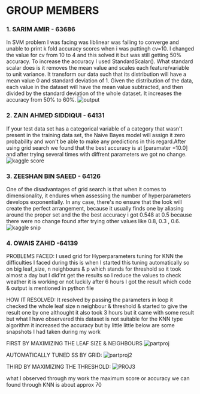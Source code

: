 # GROUP MEMBERS
### 1. SARIM AMIR - 63686 
In SVM problem I was facing was liblinear was failing to converge and unable to print k fold accuracy scores when i was puttingh cv=10. I changed the value for cv from 10 to 4 and this solved it but was still getting 50% accuracy. To increase the accuracy I used StandardScalar(). What standard scalar does is it removes the mean value and scales each feature/variable to unit variance. It transform our data such that its distribution will have a mean value 0 and standard deviation of 1. Given the distribution of the data, each value in the dataset will have the mean value subtracted, and then divided by the standard deviation of the whole dataset. It increases the accuracy from 50% to 60%. ![output](https://user-images.githubusercontent.com/73839879/168486071-c52df4e6-e393-4eb1-9a28-860a2f011d93.PNG)
### 2. ZAIN AHMED SIDDIQUI - 64131
If your test data set has a categorical variable of a category that wasn't present in the training data set, the Naive Bayes model will assign it zero probability and won't be able to make any predictions in this regard.After using grid search we found that the best accuracy is at [paramater =10.0] and after trying several times with diffrent parameters we got no change.
![kaggle score](https://user-images.githubusercontent.com/85029018/169362565-7f3181dc-2fde-486a-84a3-31c3059443bc.JPG)
### 3. ZEESHAN BIN SAEED - 64126
One of the disadvantages of grid search is that when it comes to dimensionality, it endures when assessing the number of hyperparameters develops exponentially. In any case, there's no ensure that the look will create the perfect arrangement, because it usually finds one by aliasing around the proper set and the the best accuracy i got 0.548 at 0.5 because there were no change found after trying other values like 0.8, 0.3 , 0.6.
![kaggle snip](https://user-images.githubusercontent.com/57366208/169365530-4c5891e9-4f41-461e-b8d8-6c2dfe390fe1.JPG)

### 4. OWAIS ZAHID -64139

PROBLEMS FACED: I used grid for Hyperparameters tuning for KNN the difficulties I faced during this is when I started this tuning automatically so on big leaf_size, n neighbours & p which stands for threshold so it took almost a day but I did'nt get the results so I reduce the values to check weather it is working or not luckily after 6 hours I got the result which code & output is mentioned in python file  

HOW IT RESOLVED: It resolved by passing the parameters in loop it checked the whole leaf size n neighbour & threshold & started to give the result one by one althought it also took 3 hours but it came with some result but what I have observered this dataset is not suitable for the KNN type algorithm it increased the accuracy but by little little below are some snapshots I had taken during my work

FIRST BY MAXIMIZING THE LEAF SIZE & NEIGHBOURS
![partproj](https://user-images.githubusercontent.com/62961644/169421295-98b659cb-31a3-4f4b-8c11-9cd144a6add8.PNG)

AUTOMATICALLY TUNED SS BY GRID:
![partproj2](https://user-images.githubusercontent.com/62961644/169421380-8dc1c75f-a469-4a1e-af65-e4140290a832.PNG)

THIRD BY MAXIMIZING THE THRESHOLD:
![PROJ3](https://user-images.githubusercontent.com/62961644/169421346-50d03a43-68d5-4b7b-807a-141cf3f8f778.PNG)
 
 what I observed through my work the maximum score or accuracy we can found through KNN is about approx 70 
